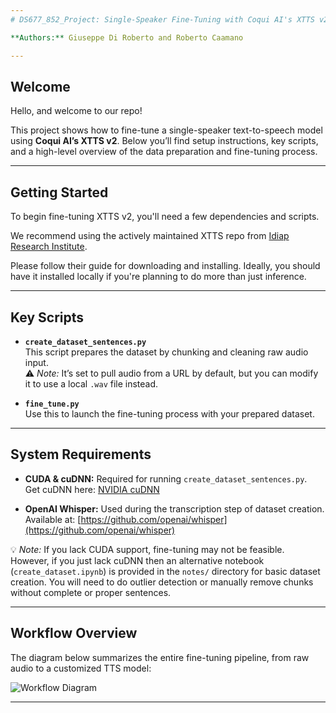 ```yaml
---
# DS677_852_Project: Single-Speaker Fine-Tuning with Coqui AI's XTTS v2 Model

**Authors:** Giuseppe Di Roberto and Roberto Caamano

---
```


## Welcome

Hello, and welcome to our repo!

This project shows how to fine-tune a single-speaker text-to-speech model using **Coqui AI’s XTTS v2**. Below you’ll find setup instructions, key scripts, and a high-level overview of the data preparation and fine-tuning process.

---

## Getting Started

To begin fine-tuning XTTS v2, you'll need a few dependencies and scripts.

We recommend using the actively maintained XTTS repo from [Idiap Research Institute](https://github.com/idiap/coqui-ai-TTS/tree/dev).

Please follow their guide for downloading and installing. Ideally, you should have it installed locally if you're planning to do more than just inference.

---

## Key Scripts

- **`create_dataset_sentences.py`**  
  This script prepares the dataset by chunking and cleaning raw audio input.  
  ⚠️ *Note:* It’s set to pull audio from a URL by default, but you can modify it to use a local `.wav` file instead.

- **`fine_tune.py`**  
  Use this to launch the fine-tuning process with your prepared dataset.

---

## System Requirements

- **CUDA & cuDNN:** Required for running `create_dataset_sentences.py`.  
  Get cuDNN here: [NVIDIA cuDNN](https://developer.nvidia.com/cudnn)

- **OpenAI Whisper:** Used during the transcription step of dataset creation.  
  Available at: [https://github.com/openai/whisper](https://github.com/openai/whisper)

💡 *Note:* If you lack CUDA support, fine-tuning may not be feasible. However, if you just lack cuDNN then an alternative notebook (`create_dataset.ipynb`) is provided in the `notes/` directory for basic dataset creation. You will need to do outlier detection or manually remove chunks without complete or proper sentences.

---

## Workflow Overview

The diagram below summarizes the entire fine-tuning pipeline, from raw audio to a customized TTS model:

![Workflow Diagram](assets/data_prep.png)

---

